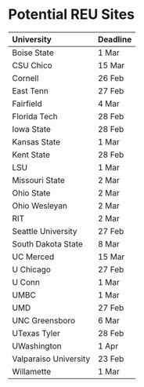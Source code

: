 Potential REU Sites
===================

| University | Deadline |
|:-----------|:---------|
| Boise State | 1 Mar |
| CSU Chico | 15 Mar |
| Cornell | 26 Feb |
| East Tenn | 27 Feb |
| Fairfield | 4 Mar |
| Florida Tech | 28 Feb |
| Iowa State | 28 Feb |
| Kansas State | 1 Mar |
| Kent State | 28 Feb |
| LSU | 1 Mar |
| Missouri State | 2 Mar |
| Ohio State | 2 Mar |
| Ohio Wesleyan | 2 Mar |
| RIT | 2 Mar |
| Seattle University | 27 Feb |
| South Dakota State | 8 Mar |
| UC Merced | 15 Mar |
| U Chicago | 27 Feb |
| U Conn | 1 Mar |
| UMBC | 1 Mar |
| UMD | 27 Feb |
| UNC Greensboro | 6 Mar |
| UTexas Tyler | 28 Feb |
| UWashington | 1 Apr |
| Valparaiso University | 23 Feb |
| Willamette | 1 Mar |
